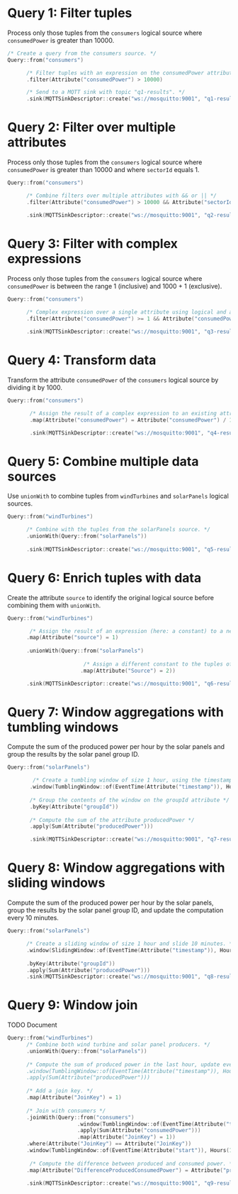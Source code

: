 # Query 1: Filter tuples

Process only those tuples from the `consumers` logical source where `consumedPower` is greater than 10000.

```c++
/* Create a query from the consumers source. */
Query::from("consumers")

      /* Filter tuples with an expression on the consumedPower attribute */
      .filter(Attribute("consumedPower") > 10000)

      /* Send to a MQTT sink with topic "q1-results". */
      .sink(MQTTSinkDescriptor::create("ws://mosquitto:9001", "q1-results"));
```

# Query 2: Filter over multiple attributes

Process only those tuples from the `consumers` logical source where `consumedPower` is greater than 10000
and where `sectorId` equals 1.

```c++
Query::from("consumers")

      /* Combine filters over multiple attributes with && or || */
      .filter(Attribute("consumedPower") > 10000 && Attribute("sectorId") == 1)

      .sink(MQTTSinkDescriptor::create("ws://mosquitto:9001", "q2-results"));
```

# Query 3: Filter with complex expressions

Process only those tuples from the `consumers` logical source where `consumedPower` is between the
range 1 (inclusive) and 1000 + 1 (exclusive).

```c++
Query::from("consumers")
      
      /* Complex expression over a single attribute using logical and arithmetic operations. */
      .filter(Attribute("consumedPower") >= 1 && Attribute("consumedPower") < 1000 + 1) 

      .sink(MQTTSinkDescriptor::create("ws://mosquitto:9001", "q3-results"));
```

# Query 4: Transform data

Transform the attribute `consumedPower` of the `consumers` logical source by dividing it by 1000.

```c++
Query::from("consumers")

       /* Assign the result of a complex expression to an existing attribute. */
       .map(Attribute("consumedPower") = Attribute("consumedPower") / 1000)

       .sink(MQTTSinkDescriptor::create("ws://mosquitto:9001", "q4-results"));
```

# Query 5: Combine multiple data sources

Use `unionWith` to combine tuples from `windTurbines` and `solarPanels` logical sources.

````c++
Query::from("windTurbines")

      /* Combine with the tuples from the solarPanels source. */
      .unionWith(Query::from("solarPanels"))
      
      .sink(MQTTSinkDescriptor::create("ws://mosquitto:9001", "q5-results"));
````

# Query 6: Enrich tuples with data

Create the attribute `source` to identify the original logical source before combining them with `unionWith`.

```c++
Query::from("windTurbines")     

       /* Assign the result of an expression (here: a constant) to a new attribute of the windTurbines source. */ 
      .map(Attribute("source") = 1)
      
      .unionWith(Query::from("solarPanels")
      
                        /* Assign a different constant to the tuples of the solarPanels source. */
                       .map(Attribute("Source") = 2))

      .sink(MQTTSinkDescriptor::create("ws://mosquitto:9001", "q6-results"));
```

# Query 7: Window aggregations with tumbling windows

Compute the sum of the produced power per hour by the solar panels and group the results by the solar panel group ID. 

```c++
Query::from("solarPanels")

        /* Create a tumbling window of size 1 hour, using the timestamp attribute as the event time of the tuples. */
       .window(TumblingWindow::of(EventTime(Attribute("timestamp")), Hours(1)))
       
       /* Group the contents of the window on the groupId attribute */
       .byKey(Attribute("groupId"))
       
       /* Compute the sum of the attribute producedPower */ 
       .apply(Sum(Attribute("producedPower")))

       .sink(MQTTSinkDescriptor::create("ws://mosquitto:9001", "q7-results"));
```

# Query 8: Window aggregations with sliding windows

Compute the sum of the produced power per hour by the solar panels, group the results by the solar panel group ID, 
and update the computation every 10 minutes.

```c++
Query::from("solarPanels")

      /* Create a sliding window of size 1 hour and slide 10 minutes. */
      .window(SlidingWindow::of(EventTime(Attribute("timestamp")), Hours(1), Minutes(10)))
      
      .byKey(Attribute("groupId"))
      .apply(Sum(Attribute("producedPower")))
      .sink(MQTTSinkDescriptor::create("ws://mosquitto:9001", "q8-results"));
```

# Query 9: Window join

TODO Document

```c++
Query::from("windTurbines")
      /* Combine both wind turbine and solar panel producers. */
      .unionWith(Query::from("solarPanels"))
      
      /* Compute the sum of produced power in the last hour, update every 10 minutes.
      .window(TumblingWindow::of(EventTime(Attribute("timestamp")), Hours(1)))
      .apply(Sum(Attribute("producedPower")))
      
      /* Add a join key. */
      .map(Attribute("JoinKey") = 1)
      
      /* Join with consumers */
      .joinWith(Query::from("consumers")
                      .window(TumblingWindow::of(EventTime(Attribute("timestamp")), Hours(1)))
                      .apply(Sum(Attribute("consumedPower")))
                      .map(Attribute("JoinKey") = 1))
      .where(Attribute("JoinKey") == Attribute("JoinKey"))
      .window(TumblingWindow::of(EventTime(Attribute("start")), Hours(1)))
                      
       /* Compute the difference between produced and consumed power. */
      .map(Attribute("DifferenceProducedConsumedPower") = Attribute("producedPower") - Attribute("consumedPower"))
      
      .sink(MQTTSinkDescriptor::create("ws://mosquitto:9001", "q9-results"));
```